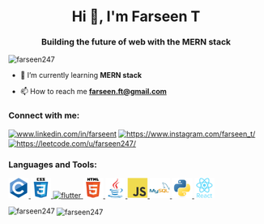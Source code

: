 <h1 align="center">Hi 👋, I'm Farseen T</h1>
<h3 align="center">Building the future of web with the MERN stack</h3>

<p align="left"> <img src="https://komarev.com/ghpvc/?username=farseen247&label=Profile%20views&color=0e75b6&style=flat" alt="farseen247" /> </p>



- 🌱 I’m currently learning **MERN stack**

- 📫 How to reach me **farseen.ft@gmail.com**

<h3 align="left">Connect with me:</h3>
<p align="left">
<a href="https://linkedin.com/in/www.linkedin.com/in/farseent" target="blank"><img align="center" src="https://raw.githubusercontent.com/rahuldkjain/github-profile-readme-generator/master/src/images/icons/Social/linked-in-alt.svg" alt="www.linkedin.com/in/farseent" height="30" width="40" /></a>
<a href="https://instagram.com/https://www.instagram.com/farseen_t/" target="blank"><img align="center" src="https://raw.githubusercontent.com/rahuldkjain/github-profile-readme-generator/master/src/images/icons/Social/instagram.svg" alt="https://www.instagram.com/farseen_t/" height="30" width="40" /></a>
<a href="https://www.leetcode.com/https://leetcode.com/u/farseen247/" target="blank"><img align="center" src="https://raw.githubusercontent.com/rahuldkjain/github-profile-readme-generator/master/src/images/icons/Social/leet-code.svg" alt="https://leetcode.com/u/farseen247/" height="30" width="40" /></a>
</p>

<h3 align="left">Languages and Tools:</h3>
<p align="left"> <a href="https://www.cprogramming.com/" target="_blank" rel="noreferrer"> <img src="https://raw.githubusercontent.com/devicons/devicon/master/icons/c/c-original.svg" alt="c" width="40" height="40"/> </a> <a href="https://www.w3schools.com/css/" target="_blank" rel="noreferrer"> <img src="https://raw.githubusercontent.com/devicons/devicon/master/icons/css3/css3-original-wordmark.svg" alt="css3" width="40" height="40"/> </a> <a href="https://flutter.dev" target="_blank" rel="noreferrer"> <img src="https://www.vectorlogo.zone/logos/flutterio/flutterio-icon.svg" alt="flutter" width="40" height="40"/> </a> <a href="https://www.w3.org/html/" target="_blank" rel="noreferrer"> <img src="https://raw.githubusercontent.com/devicons/devicon/master/icons/html5/html5-original-wordmark.svg" alt="html5" width="40" height="40"/> </a> <a href="https://www.java.com" target="_blank" rel="noreferrer"> <img src="https://raw.githubusercontent.com/devicons/devicon/master/icons/java/java-original.svg" alt="java" width="40" height="40"/> </a> <a href="https://developer.mozilla.org/en-US/docs/Web/JavaScript" target="_blank" rel="noreferrer"> <img src="https://raw.githubusercontent.com/devicons/devicon/master/icons/javascript/javascript-original.svg" alt="javascript" width="40" height="40"/> </a> <a href="https://www.mysql.com/" target="_blank" rel="noreferrer"> <img src="https://raw.githubusercontent.com/devicons/devicon/master/icons/mysql/mysql-original-wordmark.svg" alt="mysql" width="40" height="40"/> </a> <a href="https://www.python.org" target="_blank" rel="noreferrer"> <img src="https://raw.githubusercontent.com/devicons/devicon/master/icons/python/python-original.svg" alt="python" width="40" height="40"/> </a> <a href="https://reactjs.org/" target="_blank" rel="noreferrer"> <img src="https://raw.githubusercontent.com/devicons/devicon/master/icons/react/react-original-wordmark.svg" alt="react" width="40" height="40"/> </a> </p>

<p><img align="left" src="https://github-readme-stats.vercel.app/api/top-langs?username=farseen247&show_icons=true&locale=en&layout=compact" alt="farseen247" /></p>

<p>&nbsp;<img align="center" src="https://github-readme-stats.vercel.app/api?username=farseen247&show_icons=true&locale=en" alt="farseen247" /></p>
<!-- <p align="left"> <a href="https://github.com/ryo-ma/github-profile-trophy"><img src="https://github-profile-trophy.vercel.app/?username=farseen247" alt="farseen247" /></a> </p> -->
